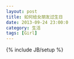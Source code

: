 ```yaml
---
layout: post
title: 如何给女朋友过生日
date: 2013-09-24 23:00:0
category: 生活
tags: [Girl]
---
```

{% include JB/setup %}


<!--more-->
